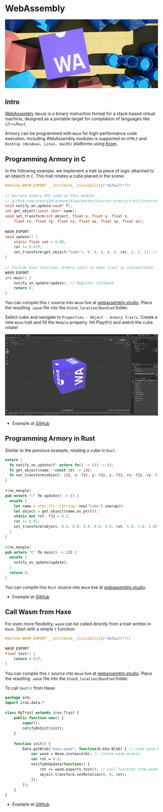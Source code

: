 # WebAssembly

![](/code/img/wasm/0.jpg)

## Intro

[WebAssembly](http://webassembly.org/) (`Wasm`) is a binary instruction format for a stack-based virtual machine, designed as a portable target for compilation of languages like `C`/`C++`/`Rust`.

Armory can be programmed with `Wasm` for high-performance code execution. Including WebAssembly modules is supported on `HTML5` and `Desktop (Windows, Linux, macOS)` platforms using [Krom](https://github.com/Kode/Krom).

## Programming Armory in C

In the following example, we implement a trait (a piece of logic attached to an object) in `C`. This trait rotates a cube placed in the scene:

```c
#define WASM_EXPORT __attribute__((visibility("default")))

// Declare Armory API used in this module
// github.com/armory3d/armory/blob/master/Sources/armory/trait/internal/wasm_api.h
void notify_on_update(void* f);
int get_object(const char* name);
void set_transform(int object, float x, float y, float z,
	float rx, float ry, float rz, float sx, float sy, float sz);

WASM_EXPORT
void update() {
	static float rot = 0.0f;
	rot += 0.01f;
	set_transform(get_object("Cube"), 0, 0, 0, 0, 0, rot, 1, 1, 1); // Set cube rotation
}

// Include main function, Armory calls it when trait is instantiated
WASM_EXPORT
int main() {
	notify_on_update(update); // Register callback
	return 0;
}
```

You can compile this `C` source into `Wasm` live at [webassembly.studio](https://webassembly.studio/?f=kl1f79ll4x). Place the resulting `.wasm` file into the `blend_location/Bundled` folder.

Select cube and navigate to `Properties - Object - Armory Traits`. Create a new `Wasm` trait and fill the `Module` property. Hit Play(`F5`) and watch the cube rotate!

<a href="./code/img/wasm/1.jpg">![](/code/img/wasm/1.jpg)</a>

- Example at [GitHub](https://github.com/armory3d/armory_examples/tree/master/web_assembly/c_trait)


## Programming Armory in Rust

Similar to the previous example, rotating a cube in `Rust`.

```rust
extern {
  fn notify_on_update(f: extern fn() -> ()) -> ();
  fn get_object(name: *const i8) -> i32;
  fn set_transform(object: i32, x: f32, y: f32, z: f32, rx: f32, ry: f32, rz: f32, sx: f32, sy: f32, sz: f32) -> ();
}

#[no_mangle]
pub extern "C" fn update() -> () {
  unsafe {
    let name = std::ffi::CString::new("Cube").unwrap();
    let object = get_object(name.as_ptr());
    static mut rot: f32 = 0.1;
    rot += 0.01;
    set_transform(object, 0.0, 0.0, 0.0, 0.0, 0.0, rot, 1.0, 1.0, 1.0);
  }
}

#[no_mangle]
pub extern "C" fn main() -> i32 {
  unsafe {
    notify_on_update(update);
  }
  return 0;
}
```

You can compile this `Rust` source into `Wasm` live at [webassembly.studio](https://webassembly.studio/?f=qi0imd4j9t).

- Example at [GitHub](https://github.com/armory3d/armory_examples/tree/master/web_assembly/rust_trait)


## Call Wasm from Haxe

For even more flexibility, `wasm` can be called directly from a trait written in `Haxe`. Start with a simple `C` function:

```c
#define WASM_EXPORT __attribute__((visibility("default")))

WASM_EXPORT
float test() {
	return 0.01f;
}
```

You can compile this `C` source into `Wasm` live at [webassembly.studio](https://webassembly.studio/?f=gkkao6y44ga). Place the resulting `.wasm` file into the `blend_location/Bundled` folder.

To call `test()` from Haxe:

```haxe
package arm;
import iron.data.*

class MyTrait extends iron.Trait {
	public function new() {
		super();
		notifyOnInit(init);
	}

	function init() {
		Data.getBlob("main.wasm", function(b:kha.Blob) { // Load wasm blob
			var wasm = Wasm.instance(b); // Create wasm module
			var rot = 0.0;
			notifyOnUpdate(function() {
				rot += wasm.exports.test(); // Call function from wasm module!
				object.transform.setRotation(0, 0, rot);
			});
		});
	}
}

```

- Example at [GitHub](https://github.com/armory3d/armory_examples/tree/master/web_assembly/call_wasm)
